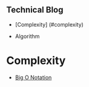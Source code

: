 ## Technical Blog



-  [Complexity] (#complexity)
 


- Algorithm


# Complexity
  -  [Big O Notation](https://www.youtube.com/watch?v=v4cd1O4zkGw)
